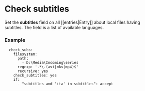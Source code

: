 # Check subtitles

Set the **subtitles** field on all [[entries|Entry]] about local files having subtitles. The field is a list of available languages.

### Example


      check_subs:
        filesystem:
          path:
            - D:\Media\Incoming\series
          regexp: '.*\.(avi|mkv|mp4)$'
          recursive: yes
        check_subtitles: yes
        if:
          - "subtitles and 'ita' in subtitles": accept

